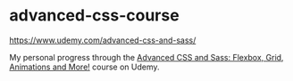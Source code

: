 # advanced-css-course

https://www.udemy.com/advanced-css-and-sass/

My personal progress through the [Advanced CSS and Sass: Flexbox, Grid, Animations and More!](https://www.udemy.com/course/advanced-css-and-sass/) course on Udemy.
